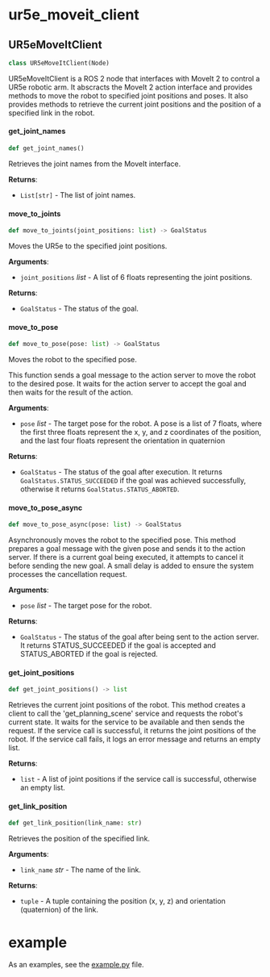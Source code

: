 <a id="ur5e_moveit_client"></a>

# ur5e\_moveit\_client

<a id="ur5e_moveit_client.UR5eMoveItClient"></a>

## UR5eMoveItClient

```python
class UR5eMoveItClient(Node)
```

UR5eMoveItClient is a ROS 2 node that interfaces with MoveIt 2 to control a UR5e robotic arm.
It abscracts the MoveIt 2 action interface and provides methods to move the robot to specified
joint positions and poses. It also provides methods to retrieve the current joint positions 
and the position of a specified link in the robot.

<a id="ur5e_moveit_client.UR5eMoveItClient.get_joint_names"></a>

#### get\_joint\_names

```python
def get_joint_names()
```

Retrieves the joint names from the MoveIt interface.

**Returns**:

- `List[str]` - The list of joint names.

<a id="ur5e_moveit_client.UR5eMoveItClient.move_to_joints"></a>

#### move\_to\_joints

```python
def move_to_joints(joint_positions: list) -> GoalStatus
```

Moves the UR5e to the specified joint positions.

**Arguments**:

- `joint_positions` _list_ - A list of 6 floats representing the joint positions.
  

**Returns**:

- `GoalStatus` - The status of the goal.

<a id="ur5e_moveit_client.UR5eMoveItClient.move_to_pose"></a>

#### move\_to\_pose

```python
def move_to_pose(pose: list) -> GoalStatus
```

Moves the robot to the specified pose.

This function sends a goal message to the action server to move the robot
to the desired pose. It waits for the action server to accept the goal and
then waits for the result of the action.

**Arguments**:

- `pose` _list_ - The target pose for the robot. A pose is a list of 7 floats,
  where the first three floats represent the x, y, and z coordinates of the
  position, and the last four floats represent the orientation in quaternion
  

**Returns**:

- `GoalStatus` - The status of the goal after execution. It returns
  `GoalStatus.STATUS_SUCCEEDED` if the goal was achieved successfully,
  otherwise it returns `GoalStatus.STATUS_ABORTED`.

<a id="ur5e_moveit_client.UR5eMoveItClient.move_to_pose_async"></a>

#### move\_to\_pose\_async

```python
def move_to_pose_async(pose: list) -> GoalStatus
```

Asynchronously moves the robot to the specified pose.
This method prepares a goal message with the given pose and sends it to the action server.
If there is a current goal being executed, it attempts to cancel it before sending the new goal.
A small delay is added to ensure the system processes the cancellation request.

**Arguments**:

- `pose` _list_ - The target pose for the robot.

**Returns**:

- `GoalStatus` - The status of the goal after being sent to the action server. It returns
  STATUS_SUCCEEDED if the goal is accepted and STATUS_ABORTED if the goal is rejected.

<a id="ur5e_moveit_client.UR5eMoveItClient.get_joint_positions"></a>

#### get\_joint\_positions

```python
def get_joint_positions() -> list
```

Retrieves the current joint positions of the robot.
This method creates a client to call the 'get_planning_scene' service and
requests the robot's current state. It waits for the service to be available
and then sends the request. If the service call is successful, it returns
the joint positions of the robot. If the service call fails, it logs an
error message and returns an empty list.

**Returns**:

- `list` - A list of joint positions if the service call is successful,
  otherwise an empty list.

<a id="ur5e_moveit_client.UR5eMoveItClient.get_link_position"></a>

#### get\_link\_position

```python
def get_link_position(link_name: str)
```

Retrieves the position of the specified link.

**Arguments**:

- `link_name` _str_ - The name of the link.
  

**Returns**:

- `tuple` - A tuple containing the position (x, y, z) and orientation (quaternion) of the link.

<a id="example"></a>

# example

As an examples, see the [example.py](example.py) file.

